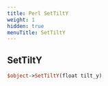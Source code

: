 ```yaml
---
title: Perl SetTiltY
weight: 1
hidden: true
menuTitle: SetTiltY
---
```

## SetTiltY
```perl
$object->SetTiltY(float tilt_y)
```
